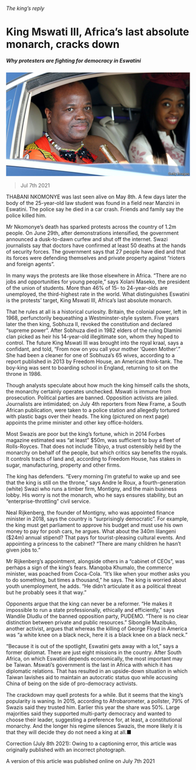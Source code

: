 ###### The king’s reply

# King Mswati III, Africa’s last absolute monarch, cracks down 

##### Why protesters are fighting for democracy in Eswatini 

![image](images/20210710_MAP504.jpg) 

> Jul 7th 2021 

THABANI NKOMONYE was last seen alive on May 8th. A few days later the body of the 25-year-old law student was found in a field near Manzini in Eswatini. The police say he died in a car crash. Friends and family say the police killed him.

Mr Nkomonye’s death has sparked protests across the country of 1.2m people. On June 29th, after demonstrations intensified, the government announced a dusk-to-dawn curfew and shut off the internet. Swazi journalists say that doctors have confirmed at least 50 deaths at the hands of security forces. The government says that 27 people have died and that its forces were defending themselves and private property against “rioters and foreign agents”.


In many ways the protests are like those elsewhere in Africa. “There are no jobs and opportunities for young people,” says Xolani Maseko, the president of the union of students. More than 46% of 15- to 24-year-olds are unemployed, the third-highest rate in the world. What distinguishes Eswatini is the protests’ target, King Mswati III, Africa’s last absolute monarch.

That he rules at all is a historical curiosity. Britain, the colonial power, left in 1968, perfunctorily bequeathing a Westminster-style system. Five years later the then king, Sobhuza II, revoked the constitution and declared “supreme power”. After Sobhuza died in 1982 elders of the ruling Dlamini clan picked as heir his 14-year-old illegitimate son, whom they hoped to control. The future King Mswati III was brought into the royal kraal, says a confidant, and told, “From now on you call your mother ‘Queen Mother’.” She had been a cleaner for one of Sobhuza’s 65 wives, according to a report published in 2013 by Freedom House, an American think-tank. The boy-king was sent to boarding school in England, returning to sit on the throne in 1986.

Though analysts speculate about how much the king himself calls the shots, the monarchy certainly operates unchecked. Mswati is immune from prosecution. Political parties are banned. Opposition activists are jailed. Journalists are intimidated; on July 4th reporters from New Frame, a South African publication, were taken to a police station and allegedly tortured with plastic bags over their heads. The king (pictured on next page) appoints the prime minister and other key office-holders.

Most Swazis are poor but the king’s fortune, which in 2014 Forbes magazine estimated was “at least” $50m, was sufficient to buy a fleet of Rolls-Royces. That does not include Tibiyo, a trust ostensibly held by the monarchy on behalf of the people, but which critics say benefits the royals. It controls tracts of land and, according to Freedom House, has stakes in sugar, manufacturing, property and other firms.

The king has defenders. “Every morning I’m grateful to wake up and see that the king is still on the throne,” says Andre le Roux, a fourth-generation (white) Swazi who runs a timber firm, Montigny, and the main business lobby. His worry is not the monarch, who he says ensures stability, but an “enterprise-throttling” civil service.

Neal Rijkenberg, the founder of Montigny, who was appointed finance minister in 2018, says the country is “surprisingly democratic”. For example, the king must get parliament to approve his budget and must use his own money to pay for posh cars, he argues. What about the 340m lilangeni ($24m) annual stipend? That pays for tourist-pleasing cultural events. And appointing a princess to the cabinet? “There are many children he hasn’t given jobs to.”

Mr Rijkenberg’s appointment, alongside others in a “cabinet of CEOs”, was perhaps a sign of the king’s fears. Manqoba Khumalo, the commerce minister, was poached from Coca-Cola. “It’s like when your mother asks you to do something, but times a thousand,” he says. The king is worried about youth unemployment, he adds. “He didn’t articulate it as a political threat but he probably sees it that way.”

Opponents argue that the king can never be a reformer. “He makes it impossible to run a state professionally, ethically and efficiently,” says Wandile Dludlu of the banned opposition party, PUDEMO. “There is no clear distinction between private and public resources.” Sibongile Mazibuko, another activist, argues that whereas the killing of George Floyd in America was “a white knee on a black neck, here it is a black knee on a black neck.”

“Because it is out of the spotlight, Eswatini gets away with a lot,” says a former diplomat. There are just eight missions in the country. After South Africa, on which Eswatini depends economically, the most important may be Taiwan. Mswati’s government is the last in Africa with which it has diplomatic relations. That has resulted in an upside-down situation in which Taiwan lavishes aid to maintain an autocratic status quo while accusing China of being on the side of pro-democracy activists.

The crackdown may quell protests for a while. But it seems that the king’s popularity is waning. In 2015, according to Afrobarometer, a pollster, 79% of Swazis said they trusted him. Earlier this year the share was 50%. Large majorities said they supported multi-party democracy and wanted to choose their leader, suggesting a preference for, at least, a constitutional monarchy. And the longer his regime silences Swazis, the more likely it is that they will decide they do not need a king at all.■

Correction (July 8th 2021): Owing to a captioning error, this article was originally published with an incorrect photograph.

A version of this article was published online on July 7th 2021

